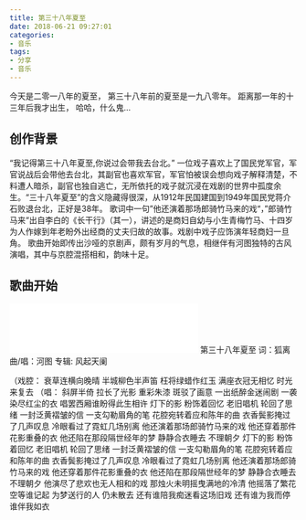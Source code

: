 ```yaml
---
title: 第三十八年夏至
date: 2018-06-21 09:27:01
categories: 
- 音乐
tags:
- 分享
- 音乐
---
```


今天是二零一八年的夏至，
第三十八年前的夏至是一九八零年。
距离那一年的十三年后我才出生，
哈哈，什么鬼...
## 创作背景
“我记得第三十八年夏至,你说过会带我去台北。”
一位戏子喜欢上了国民党军官，军官说战后会带他去台北，其副官也喜欢军官，军官怕被误会想向戏子解释清楚，不料遭人暗杀，副官也独自逃亡，无所依托的戏子就沉浸在戏剧的世界中孤度余生。“三十八年夏至”的含义隐藏得很深，从1912年民国建国到1949年国民党蒋介石败退台北，正好是38年。
歌词中一句”他还演着那场郎骑竹马来的戏“，”郎骑竹马来“出自李白的《长干行》（其一），讲述的是商妇自幼与小生青梅竹马、十四岁为人作嫁到年老盼外出经商的丈夫归故的故事。戏剧中戏子应饰演年轻商妇一旦角。
歌曲开始即传出沙哑的京剧声，颇有岁月的气息，相继伴有河图独特的古风演唱，其中与京腔混搭相和，韵味十足。

## 歌曲开始
<iframe frameborder="no" border="0" marginwidth="0" marginheight="0" width=330 height=86 src="//music.163.com/outchain/player?type=2&id=101126&auto=1&height=66"></iframe>
第三十八年夏至
词：狐离
曲/唱：河图
专辑: 风起天阑

（戏腔：
衰草连横向晚晴 半城柳色半声笛
枉将绿蜡作红玉 满座衣冠无相忆
时光 来复去
（唱：
斜屏半倚 拉长了光影
重彩朱漆 斑驳了画意
一出纸醉金迷闹剧
一袭染尽红尘的衣
唱罢西厢谁盼得此生相许
灯下的影 粉饰着回忆
老旧唱机 轮回了思绪
一封泛黄褶皱的信
一支勾勒眉角的笔
花腔宛转着应和陈年的曲
衣香鬓影掩过了几声叹息
冷眼看过了霓虹几场别离
他还演着那场郎骑竹马来的戏
他还穿着那件花影重叠的衣
他还陷在那段隔世经年的梦
静静合衣睡去 不理朝夕
灯下的影 粉饰着回忆
老旧唱机 轮回了思绪
一封泛黄褶皱的信
一支勾勒眉角的笔
花腔宛转着应和陈年的曲
衣香鬓影掩过了几声叹息
冷眼看过了霓虹几场别离
他还演着那场郎骑竹马来的戏
他还穿着那件花影重叠的衣
他还陷在那段隔世经年的梦
静静合衣睡去 不理朝夕
他演尽了悲欢也无人相和的戏
那烛火未明摇曳满地的冷清
他摇落了繁花空等谁记起
为梦送行的人 仍未散去
还有谁陪我痴迷看这场旧戏
还有谁为我而停谁伴我如衣

